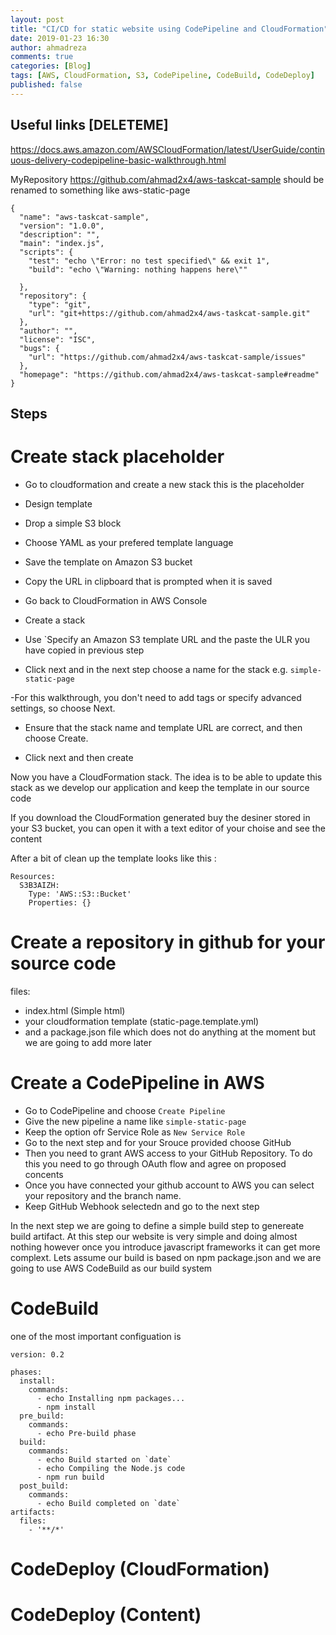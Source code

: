 ```yaml
---
layout: post
title: "CI/CD for static website using CodePipeline and CloudFormation"
date: 2019-01-23 16:30
author: ahmadreza
comments: true
categories: [Blog]
tags: [AWS, CloudFormation, S3, CodePipeline, CodeBuild, CodeDeploy]
published: false
---
```

## Useful links [DELETEME]

https://docs.aws.amazon.com/AWSCloudFormation/latest/UserGuide/continuous-delivery-codepipeline-basic-walkthrough.html

MyRepository https://github.com/ahmad2x4/aws-taskcat-sample should be renamed to something like aws-static-page



```
{
  "name": "aws-taskcat-sample",
  "version": "1.0.0",
  "description": "",
  "main": "index.js",
  "scripts": {
    "test": "echo \"Error: no test specified\" && exit 1",
    "build": "echo \"Warning: nothing happens here\""
    
  },
  "repository": {
    "type": "git",
    "url": "git+https://github.com/ahmad2x4/aws-taskcat-sample.git"
  },
  "author": "",
  "license": "ISC",
  "bugs": {
    "url": "https://github.com/ahmad2x4/aws-taskcat-sample/issues"
  },
  "homepage": "https://github.com/ahmad2x4/aws-taskcat-sample#readme"
}
```

## Steps 

# Create stack placeholder 

- Go to cloudformation and create a new stack this is the placeholder
- Design template 
- Drop a simple S3 block 
- Choose YAML as your prefered template language
- Save the template on Amazon S3 bucket
- Copy the URL in clipboard that is prompted when it is saved
- Go back to CloudFormation in AWS Console 

- Create a stack 
- Use `Specify an Amazon S3 template URL and the paste the ULR you have copied in previous step
- Click next and in the next step choose a name for the stack e.g. `simple-static-page` 

 -For this walkthrough, you don't need to add tags or specify advanced settings, so choose Next.

- Ensure that the stack name and template URL are correct, and then choose Create.

- Click next and then create

Now you have a CloudFormation stack. The idea is to be able to update this stack as we develop our application and keep the template in our source code 

If you download the CloudFormation generated buy the desiner stored in your S3 bucket, you can open it with a text editor of your choise and see the content 

After a bit of clean up the template looks like this :

```
Resources:
  S3B3AIZH:
    Type: 'AWS::S3::Bucket'
    Properties: {}

```

# Create a repository in github for your source code
files:

- index.html (Simple html)
- your cloudformation template (static-page.template.yml)
- and a package.json file which does not do anything at the moment but we are going to add more later




# Create a CodePipeline in AWS 
- Go to CodePipeline and choose `Create Pipeline`
- Give the new pipeline a name like `simple-static-page`
- Keep the option ofr Service Role as `New Service Role`
- Go to the next step and for your Srouce provided choose GitHub 
- Then you need to grant AWS access to your GitHub Repository. To do this you need to go through OAuth flow and agree on proposed concents 
- Once you have connected your github account to AWS you can select your repository and the branch name.
- Keep GitHub Webhook selectedn and go to the next step

In the next step we are going to define a simple build step to genereate build artifact. At this step our website is very simple and doing almost nothing  however once you introduce javascript frameworks it can get more complext. Lets assume our build is based on npm package.json and we are going to use AWS CodeBuild as our build system 


# CodeBuild
one of the most important configuation is 

```
version: 0.2

phases:
  install:
    commands:
      - echo Installing npm packages...
      - npm install
  pre_build:
    commands:
      - echo Pre-build phase
  build:
    commands:
      - echo Build started on `date`
      - echo Compiling the Node.js code
      - npm run build
  post_build:
    commands:
      - echo Build completed on `date`
artifacts:
  files:
    - '**/*'
```



# CodeDeploy (CloudFormation)

# CodeDeploy (Content)
